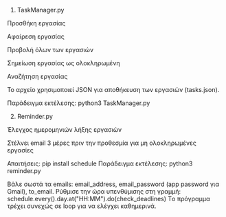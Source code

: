 1. TaskManager.py

Προσθήκη εργασίας

Αφαίρεση εργασίας

Προβολή όλων των εργασιών

Σημείωση εργασίας ως ολοκληρωμένη

Αναζήτηση εργασίας

Το αρχείο χρησιμοποιεί JSON για αποθήκευση των εργασιών (tasks.json).

Παράδειγμα εκτέλεσης:
   python3 TaskManager.py


   
2. Reminder.py

Έλεγχος ημερομηνιών λήξης εργασιών

Στέλνει email 3 μέρες πριν την προθεσμία για μη ολοκληρωμένες εργασίες

Απαιτήσεις: pip install schedule
Παράδειγμα εκτέλεσης: python3 reminder.py

Βάλε σωστά τα emails: email_address, email_password (app password για Gmail), to_email.
Ρύθμισε την ώρα υπενθύμισης στη γραμμή: schedule.every().day.at("HH:MM").do(check_deadlines)
Tο πρόγραμμα τρέχει συνεχώς σε loop για να ελέγχει καθημερινά.
